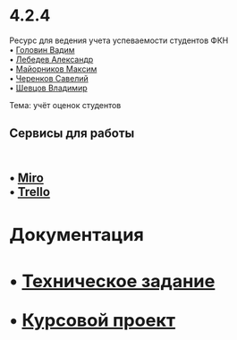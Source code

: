 #  4.2.4
Ресурс для ведения учета успеваемости студентов ФКН
<br/>
• <a href="https://github.com/Exeleone">Головин Вадим <a/>
<br/>
 • <a href="https://github.com/MrokosPL">Лебедев Александр<a/> 
<br/>
• <a href="https://github.com/maks0nn">Майорников Максим<a/>
<br/>
• <a href="https://github.com/saveliyCSF">Черенков Савелий<a/>
<br/>
• <a href="https://github.com/Parovozikkk">Шевцов Владимир<a/>


  Тема:  учёт оценок студентов
 
  <h2>Сервисы для работы<h2/>
<br/>
   • <a href="https://miro.com/app/board/uXjVOEsnY5w=/?invite_link_id=5180773933">Miro<a/>
<br/>
• <a href="https://trello.com/b/vL3YQ8SZ/rating">Trello<a/>
<br/>
   <h2>Документация<h2/>

• <a href="https://github.com/Exeleone/4.2.4-task-7/blob/main/Техническое%20задание.docx">Техническое задание<a/>
<br/>

• <a href="https://github.com/Exeleone/4.2.4-task-7/blob/main/Kursovoy_proekt.docx">Курсовой проект<a/>
